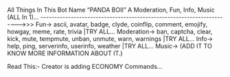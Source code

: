 All Things In This Bot Name “PANDA BOII” A Moderation, Fun, Info, Music (ALL In 1)…
---------------------------------------------------------------------->>>
Fun-> ascii, avatar, badge, clyde, coinflip, comment, emojify, howgay, meme, rate, trivia |TRY ALL…
Moderation-> ban, captcha, clear, kick, mute, tempmute, unban, unmute, warn, warnings |TRY ALL…
Info-> help, ping, serverinfo, userinfo, weather |TRY ALL…
Music-> (ADD IT TO KNOW MORE INFORMATION ABOUT IT.)

Read This:- Creator is adding ECONOMY Commands…
